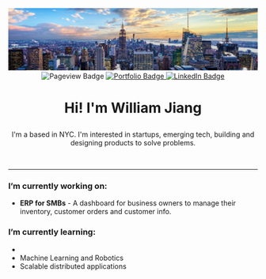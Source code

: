 
<div id="header" align="center">
  <img src="1672159096554.jpeg"/>
</div>

<div id="badges" align="center">

  <a> 
  <img src="https://komarev.com/ghpvc/?username=williamjiang26&style=for-the-badge&label=VIEWS" alt="Pageview Badge"/>
    </a>
  <a href="http://williamjiang.co">
    <img src="https://img.shields.io/badge/Portfolio-yellow?style=for-the-badge&" alt="Portfolio Badge"/>
  </a>
  <a href="https://www.linkedin.com/in/williamjiang26/">
    <img src="https://img.shields.io/badge/LinkedIn-blue?style=for-the-badge&logo=linkedin&logoColor=white" alt="LinkedIn Badge"/>
  </a>
</div>
<p align="center"><h1 align="center"

><strong>Hi! I'm William Jiang</strong>
</h1>

<div align="center">
    I'm a based in NYC. I'm interested in startups, emerging tech, building and designing products to solve problems. 
</div>
</p>

<br>

---

###  I’m currently working on:
- **ERP for SMBs** - A dashboard for business owners to manage their inventory, customer orders and customer info. 

###  I’m currently learning:
- 
- Machine Learning and Robotics
- Scalable distributed applications

